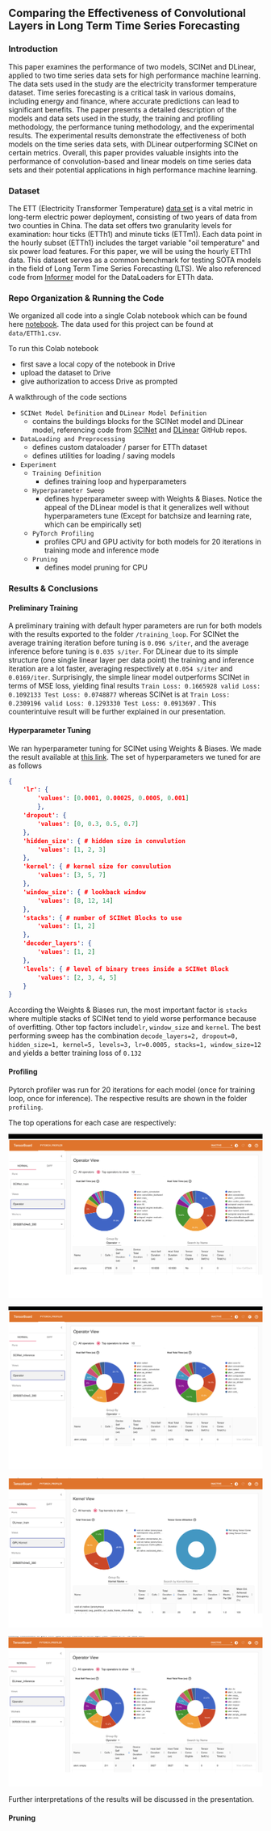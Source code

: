## Comparing the Effectiveness of Convolutional Layers in Long Term Time Series Forecasting

### Introduction

This paper examines the performance of two models, SCINet and DLinear, applied to two time series data sets for high performance machine learning. The data sets used in the study are the electricity transformer temperature dataset. Time series forecasting is a critical task in various domains, including energy and finance, where accurate predictions can lead to significant benefits. The paper presents a detailed description of the models and data sets used in the study, the training and profiling methodology, the performance tuning methodology, and the experimental results. The experimental results demonstrate the effectiveness of both models on the time series data sets, with DLinear outperforming SCINet on certain metrics. Overall, this paper provides valuable insights into the performance of convolution-based and linear models on time series data sets and their potential applications in high performance machine learning.

### Dataset

The ETT (Electricity Transformer Temperature) [data set](https://github.com/zhouhaoyi/ETDataset) is a vital metric in long-term electric power deployment, consisting of two years of data from two counties in China. The data set offers two granularity levels for examination: hour ticks (ETTh1) and minute ticks (ETTm1). Each data point in the hourly subset (ETTh1) includes the target variable "oil temperature" and six power load features. For this paper, we will be using the hourly ETTh1 data. This dataset serves as a common benchmark for testing SOTA models in the field of Long Term Time Series Forecasting (LTS). We also referenced code from [Informer](https://github.com/zhouhaoyi/Informer2020) model for the DataLoaders for ETTh data.

### Repo Organization & Running the Code

We organized all code into a single Colab notebook which can be found here [notebook](https://colab.research.google.com/drive/1CbW_ecoqsgGxuSBfY8MlouSrE7_YrM5M#scrollTo=L7uKJbrCq630). The data used for this project can be found at `data/ETTh1.csv`. 

To run this Colab notebook

* first save a local copy of the notebook in Drive
* upload the dataset to Drive
* give authorization to access Drive as prompted

A walkthrough of the code sections

* `SCINet Model Definition` and `DLinear Model Definition`
  * contains the buildings blocks for the SCINet model and DLinear model, referencing code from [SCINet](https://github.com/cure-lab/SCINet) and [DLinear](https://github.com/cure-lab/LTSF-Linear) GitHub repos.
* `DataLoading and Preprocessing`
  * defines custom dataloader / parser for ETTh dataset
  * defines utilities for loading / saving models
* `Experiment`
  * `Training Definition`
    * defines training loop and hyperparameters
  * `Hyperparameter Sweep`
    * defines hyperparameter sweep with Weights & Biases. Notice the appeal of the DLinear model is that it generalizes well without hyperparameters tune (Except for batchsize and learning rate, which can be empirically set)
  * `PyTorch Profiling`
    * profiles CPU and GPU activity for both models for 20 iterations in training mode and inference mode
  * `Pruning`
    * defines model pruning for CPU

### Results & Conclusions

#### Preliminary Training

A preliminary training with default hyper parameters are run for both models with the results exported to the folder `/training_loop`. For SCINet the average training iteration before tuning is `0.096 s/iter`, and the average inference before tuning is `0.035 s/iter`. For DLinear due to its simple structure (one single linear layer per data point) the training and inference iteration are a lot faster, averaging respectively at `0.054 s/iter` and `0.0169/iter`. Surprisingly, the simple linear model outperforms SCINet in terms of MSE loss, yielding final results `Train Loss: 0.1665928 valid Loss: 0.1092133 Test Loss: 0.0748877` whereas SCINet is at `Train Loss: 0.2309196 valid Loss: 0.1293330 Test Loss: 0.0913697` . This counterintuive result will be further explained in our presentation.

#### Hyperparameter Tuning

We ran hyperparameter tuning for SCINet using Weights & Biases. We made the result available at [this link](https://wandb.ai/zifan/SCINet/sweeps/zduo6z7b?workspace=user-zifanwangsteven).  The set of hyperparameters we tuned for are as follows

```json
{
    'lr': {
        'values': [0.0001, 0.00025, 0.0005, 0.001]
        },
    'dropout': {
        'values': [0, 0.3, 0.5, 0.7]
    },
    'hidden_size': { # hidden size in convulution 
        'values': [1, 2, 3]
    },
    'kernel': { # kernel size for convulution
        'values': [3, 5, 7]
    },
    'window_size': { # lookback window
        'values': [8, 12, 14]
    },
    'stacks': { # number of SCINet Blocks to use
        'values': [1, 2]
    },
    'decoder_layers': {
        'values': [1, 2]
    },
    'levels': { # level of binary trees inside a SCINet Block
        'values': [2, 3, 4, 5]
    }
}
```

According the Weights & Biases run, the most important factor is `stacks` where multiple stacks of SCINet tend to yield worse performance because of overfitting. Other top factors include`lr`, `window_size` and `kernel`. The best performing sweep has the combination `decode_layers=2, dropout=0, hidden_size=1, kernel=5, levels=3, lr=0.0005, stacks=1, window_size=12` and yields a better training loss of `0.132`

#### Profiling

Pytorch profiler was run for 20 iterations for each model (once for training loop, once for inference). The respective results are shown in the folder `profiling`. 

The top operations for each case are respectively:

![SCINet_train_operator](./profiling/SCINet_train_operator.png)

![SCINet_infer_operator](./profiling/SCINet_infer_operator.png)

![DLinear_train_operator](./profiling/DLinear_train_operator.png)

![DLinear_infer_operator](./profiling/DLinear_infer_operator.png)

Further interpretations of the results will be discussed in the presentation.

#### Pruning


